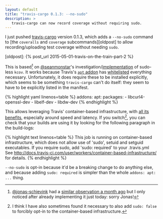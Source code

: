 ```yaml
---
layout: default
title: "travis-cargo 0.1.3: --no-sudo"
description: >
   travis-cargo can now record coverage without requiring sudo.
---
```


I just pushed [travis-cargo](https://github.com/huonw/travis-cargo)
version 0.1.3, which adds a `--no-sudo` command to
[the `coveralls` and `coverage` subcommands][oldpost] to allow
recording/uploading test coverage without needing `sudo`.

[oldpost]: {% post_url 2015-05-01-travis-on-the-train-part-2 %}

This is based[^others] on [@seanmonstar](https://github.com/seanmonstar)'s
investigation/[implementation](https://github.com/seanmonstar/httparse/blob/48da357b84397cc512265c8f6a99c89a7f513351/.travis.yml)
of sudo-less `kcov`. It works because Travis's
[`apt` addon](http://docs.travis-ci.com/user/apt/) has
[whitelisted](https://github.com/travis-ci/apt-package-whitelist)
everything necessary. Unfortunately, it does require these to be
installed explicitly, which seems to be something `travis-cargo` can't
do itself: they seem to have to be explicitly listed in the manifest.

[^others]: [@jonas-schievink](https://github.com/jonas-schievink) had
           a
           [similar observation a month ago](https://github.com/huonw/travis-cargo/issues/7)
           but I only noticed after already implementing it just today:
           sorry Jonas!

{% highlight yaml linenos=table %}
addons:
  apt:
    packages:
      - libcurl4-openssl-dev
      - libelf-dev
      - libdw-dev
{% endhighlight %}

This allows leveraging Travis' container-based infrastructure, with
[all its benefits](http://blog.travis-ci.com/2014-12-17-faster-builds-with-container-based-infrastructure/),
especially around speed and latency. If you switch[^false], you can check that
your builds are using it by looking for the following paragraph in the
build-logs:

{% highlight text linenos=table %}
This job is running on container-based infrastructure, which does not allow use of 'sudo', setuid and setguid executables.
If you require sudo, add 'sudo: required' to your .travis.yml
See http://docs.travis-ci.com/user/workers/container-based-infrastructure/ for details.
{% endhighlight %}

`--no-sudo` is opt-in because it'd be a breaking change to do anything
else, and because adding `sudo: required` is simpler than the whole
`addons: apt: ...` thing.

[^false]: I think I have also sometimes found it necessary to also add
          `sudo: false` to forcibly opt-in to the container-based
          infrastructure.
